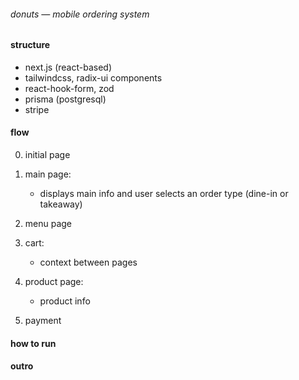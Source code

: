 ###### donuts — mobile ordering system

#### structure

- next.js (react-based)  
- tailwindcss, radix-ui components  
- react-hook-form, zod  
- prisma (postgresql)  
- stripe  

#### flow

0. initial page

1. main page:
    - displays main info and user selects an order type (dine-in or takeaway)

2. menu page

3. cart:
    - context between pages

4. product page:
    - product info

5. payment

#### how to run

#### outro